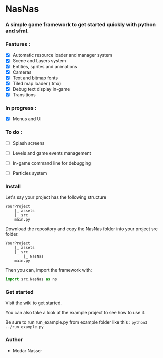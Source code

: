 # NasNas
### A simple game framework to get started quickly with python and sfml.

### Features :
 - [x] Automatic resource loader and  manager system
 - [x] Scene and Layers system
 - [x] Entities, sprites and animations 
 - [x] Cameras
 - [x] Text and bitmap fonts
 - [x] Tiled map loader (.tmx)
 - [x] Debug text display in-game
 - [x] Transitions
 
### In progress :
 - [x] Menus and UI
 
### To do :
 - [ ] Splash screens
 - [ ] Levels and game events management
 - [ ] In-game command line for debugging
 - [ ] Particles system


### Install

Let's say your project has the following structure
```
YourProject
    |_ assets
    |_ src
    main.py
```

Download the repository and copy the NasNas folder into your project src folder.
```
YourProject
    |_ assets
    |_ src
        |_ NasNas
    main.py
```
Then you can, import the framework with:
 ```python 
import src.NasNas as ns
```

### Get started

Visit the [wiki](https://github.com/Madour/pySFMLGameEngine/wiki) to get started.

You can also take a look at the example project to see how to use it.

Be sure to run run_example.py from example folder like this : `python3 ../run_example.py`

### Author

 - Modar Nasser